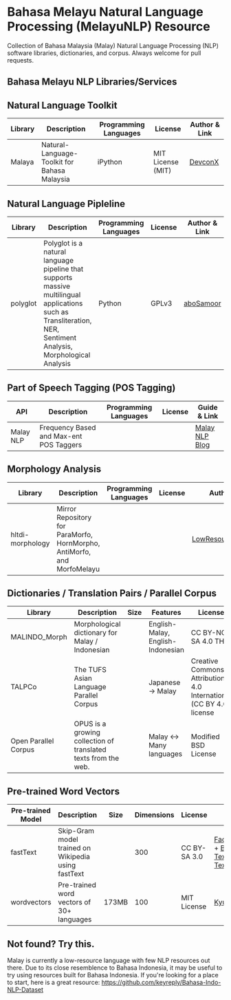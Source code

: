 # Bahasa Melayu Natural Language Processing (MelayuNLP) Resource
Collection of Bahasa Malaysia (Malay) Natural Language Processing (NLP) software libraries, dictionaries, and corpus.
Always welcome for pull requests.

## Bahasa Melayu NLP Libraries/Services

## Natural Language Toolkit

Library | Description | Programming Languages | License | Author & Link
--- | --- | --- | --- | --- 
Malaya| Natural-Language-Toolkit for Bahasa Malaysia| iPython | MIT License (MIT) |[DevconX](https://github.com/DevconX/Malaya)

## Natural Language Pipleline
Library | Description | Programming Languages | License | Author & Link
--- | --- | --- | --- | --- 
polyglot | Polyglot is a natural language pipeline that supports massive multilingual applications such as Transliteration, NER, Sentiment Analysis, Morphological Analysis | Python | GPLv3 | [aboSamoor](https://github.com/aboSamoor/polyglot)

## Part of Speech Tagging (POS Tagging)
API | Description | Programming Languages | License | Guide & Link
--- | --- | --- | --- | --- 
Malay NLP | Frequency Based and Max-ent POS Taggers |  |  | [Malay NLP Blog](http://blog.malaynlp.com/2016/11/malay-part-of-speech-posmaxent-tagger.html)


## Morphology Analysis
Library | Description | Programming Languages | License | Author & Link
--- | --- | --- | --- | --- 
hltdi-morphology | Mirror Repository for ParaMorfo, HornMorpho, AntiMorfo, and MorfoMelayu |  |  | [LowResourceLanguages](https://github.com/LowResourceLanguages/hltdi-morphology)


## Dictionaries / Translation Pairs / Parallel Corpus
Library | Description | Size | Features | License | Link
--- | --- | --- | --- | --- | ---
MALINDO_Morph | Morphological dictionary for Malay / Indonesian | | English-Malay, English-Indonesian  | CC BY-NC-SA 4.0 TH | [english](https://github.com/matbahasa/MALINDO_Morph)
TALPCo | The TUFS Asian Language Parallel Corpus | | Japanese -> Malay | Creative Commons Attribution 4.0 International (CC BY 4.0) license | [matbahasa](https://github.com/matbahasa/TALPCo)
Open Parallel Corpus | OPUS is a growing collection of translated texts from the web.  | | Malay <-> Many languages | Modified BSD License| [OPUS](http://opus.nlpl.eu/)


## Pre-trained Word Vectors 
Pre-trained Model | Description | Size | Dimensions | License | Link
--- | --- | --- | --- | --- | ---
fastText | Skip-Gram model trained on Wikipedia using fastText | | 300 | CC BY-SA 3.0 | [Facebook](https://github.com/facebookresearch/fastText/blob/master/pretrained-vectors.md) + [Bin & Text](https://s3-us-west-1.amazonaws.com/fasttext-vectors/wiki.ms.zip) + [Text Only](https://s3-us-west-1.amazonaws.com/fasttext-vectors/wiki.ms.vec)
wordvectors | Pre-trained word vectors of 30+ languages | 173MB | 100 | MIT License| [Kyubyong](https://github.com/Kyubyong/wordvectors/blob/master/LICENSE)


## Not found? Try this.
Malay is currently a low-resource language with few NLP resources out there. Due to its close resemblence to Bahasa Indonesia, it may be useful to try using resources built for Bahasa Indonesia. If you're looking for a place to start, here is a great resource: https://github.com/keyreply/Bahasa-Indo-NLP-Dataset 



